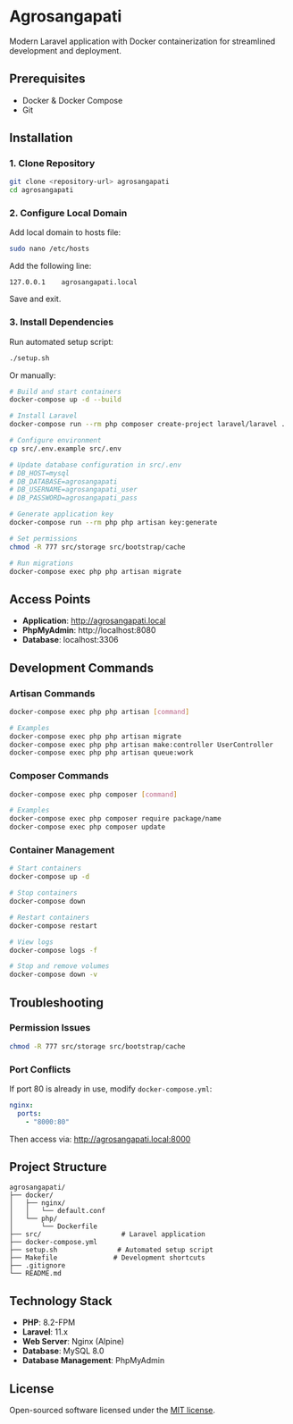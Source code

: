 # Agrosangapati

Modern Laravel application with Docker containerization for streamlined development and deployment.

## Prerequisites

- Docker & Docker Compose
- Git

## Installation

### 1. Clone Repository

```bash
git clone <repository-url> agrosangapati
cd agrosangapati
```

### 2. Configure Local Domain

Add local domain to hosts file:

```bash
sudo nano /etc/hosts
```

Add the following line:

```
127.0.0.1    agrosangapati.local
```

Save and exit.

### 3. Install Dependencies

Run automated setup script:

```bash
./setup.sh
```

Or manually:

```bash
# Build and start containers
docker-compose up -d --build

# Install Laravel
docker-compose run --rm php composer create-project laravel/laravel .

# Configure environment
cp src/.env.example src/.env

# Update database configuration in src/.env
# DB_HOST=mysql
# DB_DATABASE=agrosangapati
# DB_USERNAME=agrosangapati_user
# DB_PASSWORD=agrosangapati_pass

# Generate application key
docker-compose run --rm php php artisan key:generate

# Set permissions
chmod -R 777 src/storage src/bootstrap/cache

# Run migrations
docker-compose exec php php artisan migrate
```

## Access Points

- **Application**: http://agrosangapati.local
- **PhpMyAdmin**: http://localhost:8080
- **Database**: localhost:3306

## Development Commands

### Artisan Commands

```bash
docker-compose exec php php artisan [command]

# Examples
docker-compose exec php php artisan migrate
docker-compose exec php php artisan make:controller UserController
docker-compose exec php php artisan queue:work
```

### Composer Commands

```bash
docker-compose exec php composer [command]

# Examples
docker-compose exec php composer require package/name
docker-compose exec php composer update
```

### Container Management

```bash
# Start containers
docker-compose up -d

# Stop containers
docker-compose down

# Restart containers
docker-compose restart

# View logs
docker-compose logs -f

# Stop and remove volumes
docker-compose down -v
```

## Troubleshooting

### Permission Issues

```bash
chmod -R 777 src/storage src/bootstrap/cache
```

### Port Conflicts

If port 80 is already in use, modify `docker-compose.yml`:

```yaml
nginx:
  ports:
    - "8000:80"
```

Then access via: http://agrosangapati.local:8000

## Project Structure

```
agrosangapati/
├── docker/
│   ├── nginx/
│   │   └── default.conf
│   └── php/
│       └── Dockerfile
├── src/                    # Laravel application
├── docker-compose.yml
├── setup.sh               # Automated setup script
├── Makefile              # Development shortcuts
├── .gitignore
└── README.md
```

## Technology Stack

- **PHP**: 8.2-FPM
- **Laravel**: 11.x
- **Web Server**: Nginx (Alpine)
- **Database**: MySQL 8.0
- **Database Management**: PhpMyAdmin

## License

Open-sourced software licensed under the [MIT license](https://opensource.org/licenses/MIT).
